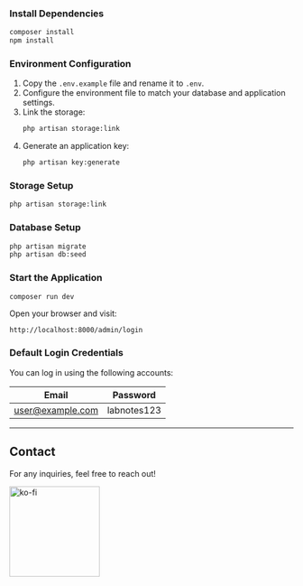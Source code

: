 <!-- # **SIPUPS** | e-Book Based Library Information System 📚  

SIPUPS (e-Book Based Library Information System) is a digital platform designed to efficiently manage book lending in the form of e-books. Built using **Filament v3.x** on the **Laravel 11.x** framework, SIPUPS provides a modern and intuitive interface for **administrators, officers, and visitors**.  

- **Administrators** have full control over managing books and user data.  
- **Officers** can only manage the e-book collection.  
- **Visitors** can **read e-books directly** within the system without downloading them, ensuring secure and controlled access.  

Key features include:  
✅ Drag-and-drop functionality to upload book covers and PDFs.  
✅ Authentication using `filament/user`.  
✅ A **responsive admin panel** for seamless management.  

---

## **Installation & Setup**  

### **Prerequisites**  
Before running this project, make sure you have the following tools installed:  

- PHP (latest stable version)  
- Composer  
- Node.js & npm  
- MySQL  
- A web server (Apache, Nginx, etc.)  
- A modern web browser  

### **Clone the Repository**  
```bash
git clone https://github.com/dxnz-id/sipups.git
cd sipups
``` -->

### **Install Dependencies**  
```bash
composer install
npm install
```

### **Environment Configuration**  
1. Copy the `.env.example` file and rename it to `.env`.  
2. Configure the environment file to match your database and application settings.  
3. Link the storage:  
   ```bash
   php artisan storage:link
   ```
4. Generate an application key:  
   ```bash
   php artisan key:generate
   ```

### **Storage Setup**  
```bash
php artisan storage:link
```
### **Database Setup**  
```bash
php artisan migrate
php artisan db:seed
```

### **Start the Application**  
```bash
composer run dev
```

Open your browser and visit:  
```
http://localhost:8000/admin/login
```

### **Default Login Credentials**  
You can log in using the following accounts:  

| Email                 | Password      |
|-----------------------|--------------|
| user@example.com      | labnotes123  |

---
<!-- 
## **Panel Details**  

### **Admin Panel**  
📌 **Dashboard**  
- Total users, books, categories  
- Administrator, officers, visitors  
- 4 newest books displayed in a card interface  

📌 **Books Management**  
- View, edit, delete books  
- Add new books with title, author, publisher, ISBN, category, cover, PDF file, and description  

📌 **Category Management**  
- View, edit, delete categories  
- Create new categories  

📌 **User Management**  
- View, edit (roles), and delete users  

📌 **Profile Settings**  
- Update name, email, password  
- Manage active browser sessions  
- Delete account  

---

### **Officer Panel**  
📌 **Dashboard**  
- Total users, books, categories  
- 4 newest books displayed  

📌 **Books Management**  
- View, edit, delete books  
- Add new books  

📌 **Category Management**  
- View, edit, delete categories  
- Create new categories  

📌 **User List**  

📌 **Profile Settings**  
- Update name, email, password  
- Manage browser sessions  
- Delete account  

---

### **Visitor Panel**  
📌 **Dashboard**  
- Total users, books, categories  
- 4 newest books displayed  

📌 **Books Section**  
- View book list and details  
- Read books directly through the system  

📌 **Profile Settings**  
- Update name, email, password  
- Manage browser sessions  
- Delete account  

---

## **Database Structure**  

### **Books Table**  
| Column        | Type        |
|--------------|------------|
| id           | Integer    |
| title        | String     |
| author       | String     |
| publisher    | String     |
| published_at | Date       |
| isbn         | String     |
| category_id  | Integer    |
| description  | Text       |
| covers       | String     |
| pdf_file     | String     |
| created_at   | Timestamp  |
| updated_at   | Timestamp  |

### **Users Table**  
| Column          | Type        |
|---------------|------------|
| id            | Integer    |
| name          | String     |
| email         | String     |
| roles         | String     |
| email_verified_at | Timestamp |
| password      | String     |
| remember_token | String     |
| created_at    | Timestamp  |
| updated_at    | Timestamp  |

### **Categories Table**  
| Column       | Type        |
|-------------|------------|
| id          | Integer    |
| name        | String     |
| created_at  | Timestamp  |
| updated_at  | Timestamp  |

Other tables include **sessions, permissions, roles, job batches, failed jobs, password resets**, and more.  

---

## **Contributing**  

We welcome contributions! Please check out our [Contribution Guidelines](CONTRIBUTING.md) for more details on how to contribute.  

--- -->

## **Contact**  
For any inquiries, feel free to reach out!

<a href="https://www.ko-fi.com/dxnzid">
<img src="https://cdn.ko-fi.com/cdn/kofi3.png?v=3" width="160" alt="ko-fi" />
</a>